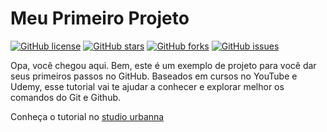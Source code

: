 # Meu Primeiro Projeto
[![GitHub license](https://img.shields.io/github/license/clcmo/MeuPrimeiroProjeto?style=for-the-badge)](https://github.com/clcmo/Meu-Primeiro-Projeto)
[![GitHub stars](https://img.shields.io/github/stars/clcmo/MeuPrimeiroProjeto?style=for-the-badge)](https://github.com/clcmo/Meu-Primeiro-Projeto/stargazers)
[![GitHub forks](https://img.shields.io/github/forks/clcmo/MeuPrimeiroProjeto?style=for-the-badge)](https://github.com/clcmo/Meu-Primeiro-Projeto/network)
[![GitHub issues](https://img.shields.io/github/issues/clcmo/MeuPrimeiroProjeto?style=for-the-badge)](https://github.com/clcmo/Meu-Primeiro-Projeto/issues)

Opa, você chegou aqui. Bem, este é um exemplo de projeto para você dar seus primeiros passos no GitHub. Baseados em cursos no YouTube e Udemy, esse tutorial vai te ajudar a conhecer e explorar melhor os comandos do Git e Github.

Conheça o tutorial no [studio urbanna][studio urbanna]

[studio urbanna]: http://www.studiourbanna.com.br/categorias.html#git
